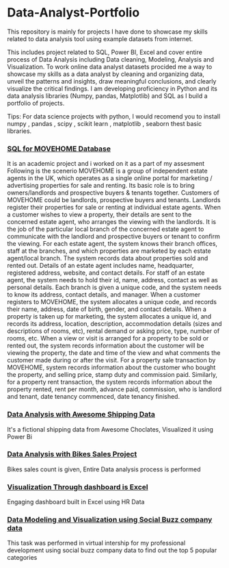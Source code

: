 # Data-Analyst-Portfolio

This repository is mainly for projects I have done to showcase my skills related to data analysis tool using example datasets from internet. 

This includes project related to SQL, Power BI, Excel and cover entire process of Data Analysis including Data cleaning, Modeling, Analysis and Visualization. To work online data analyst datasets procided me a way to showcase my skills as a data analyst 
by cleaning and organizing data,
unveil the patterns and insights, draw meaningful conclusions, and clearly visualize the critical findings. I am developing proficiency
in Python and its data analysis libraries (Numpy, pandas, Matplotlib) and SQL as I build a portfolio of projects.

Tips: For data science projects with python, I would recomend you to install numpy , pandas , scipy , scikit learn , matplotlib , 
seaborn thest basic libraries. 


### [SQL for MOVEHOME Database](https://github.com/Adinsayla/Data-Analyst-Portfolio/tree/main/SQL%20MOVEHOME%20Database)
It is an academic project and i worked on it as a part of my assesment
Following is the scenerio
MOVEHOME is a group of independent estate agents in the UK, which operates as a single online portal for marketing / advertising properties for sale and renting. Its basic role is to bring owners/landlords and prospective buyers & tenants together.
Customers of MOVEHOME could be landlords, prospective buyers and tenants. Landlords register their properties for sale or renting at individual estate agents. When a customer wishes to view a property, their details are sent to the concerned estate agent, who arranges the viewing with the landlords. It is the job of the particular local branch of the concerned estate agent to communicate with the landlord and prospective buyers or tenant to confirm the viewing.
For each estate agent, the system knows their branch offices, staff at the branches, and which properties are marketed by each estate agent/local branch. The system records data about properties sold and rented out. Details of an estate agent includes name, headquarter, registered address, website, and contact details. For staff of an estate agent, the system needs to hold their id, name, address, contact as well as personal details. Each branch is given a unique code, and the system needs to know its address, contact details, and manager.
When a customer registers to MOVEHOME, the system allocates a unique code, and records their name, address, date of birth, gender, and contact details. When a property is taken up for marketing, the system allocates a unique id, and records its address, location, description, accommodation details (sizes and descriptions of rooms, etc), rental demand or asking price, type, number of rooms, etc.
When a view or visit is arranged for a property to be sold or rented out, the system records information about the customer will be viewing the property, the date and time of the view and what comments the customer made during or after the visit. For a property sale transaction by MOVEHOME, system records information about the customer who bought the property, and selling price, stamp duty and commission paid. Similarly, for a property rent transaction, the system records information about the property rented, rent per month, advance paid, commission, who is landlord and tenant, date tenancy commenced, date tenancy finished.

### [Data Analysis with Awesome Shipping Data](https://www.google.com)
It's a fictional shipping data from Awesome Choclates, Visualized it using Power Bi 

### [Data Analysis with Bikes Sales Project](https://github.com/Adinsayla/Data-Analyst-Portfolio/tree/main/Bike%20sales%20project)
Bikes sales count is given, Entire Data analysis process is performed 


### [Visualization Through dashboard is Excel](https://github.com/Adinsayla/Data-Analyst-Portfolio/tree/main/Dashboard%20with%20EXCEL)
Engaging dashboard built in Excel using HR Data


### [Data Modeling and Visualization using Social Buzz company data](https://github.com/Adinsayla/Data-Analyst-Portfolio/tree/main/Social%20Buzz%20Project%20(Accenture%20Intern))
This task was performed in virtual intership for my professional development using social buzz company data to find out the top 5 popular categories
   
